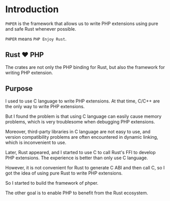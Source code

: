 # Introduction

`PHPER` is the framework that allows us to write PHP extensions using pure and safe Rust whenever possible.

`PHPER` means `PHP Enjoy Rust`.

## Rust ❤️ PHP

The crates are not only the PHP binding for Rust, but also the framework for writing PHP extension.

## Purpose

I used to use C language to write PHP extensions. At that time, C/C++ are the only way to write PHP extensions.

But I found the problem is that using C language can easily cause memory problems, which is very troublesome when debugging PHP extensions.

Moreover, third-party libraries in C language are not easy to use, and version compatibility problems are often encountered in dynamic linking, which is inconvenient to use.

Later, Rust appeared, and I started to use C to call Rust's FFI to develop PHP extensions. The experience is better than only use C language.

However, it is not convenient for Rust to generate C ABI and then call C, so I got the idea of using pure Rust to write PHP extensions.

So I started to build the framework of phper.

The other goal is to enable PHP to benefit from the Rust ecosystem.
